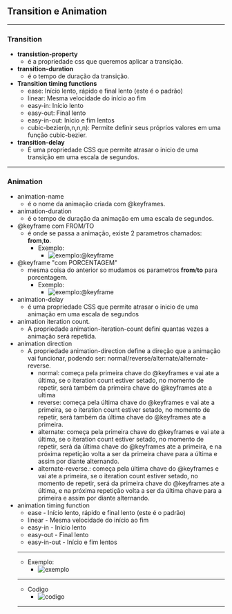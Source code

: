 ## Transition e Animation

---
 ### Transition
  - **transistion-property**
    - é a propriedade css que queremos aplicar a transição.
  - **transition-duration**
    - é o tempo de duração da transição.
  - **Transition timing functions**
    - ease: Início lento, rápido e final lento (este é o padrão)
    - linear: Mesma velocidade do início ao fim
    - easy-in: Início lento
    - easy-out: Final lento
    - easy-in-out: Início e fim lentos
    - cubic-bezier(n,n,n,n): Permite definir seus próprios valores em uma função cubic-bezier.
  - **transition-delay**
    - É uma propriedade CSS que permite atrasar o inicio de uma transição em uma escala de segundos.

---

### Animation
  - animation-name 
    - é o nome da animação criada com @keyframes.
  - animation-duration 
    - é o tempo de duração da animação em uma escala de segundos.
  - @keyframe com FROM/TO
    - é onde se passa a animação, existe 2 parametros chamados: **from**,**to**.
      - Exemplo: 
        - ![exemplo:@keyframe](https://cdn.discordapp.com/attachments/996115127306829896/996115205434122290/print_keyframe.png)
  - @keyframe "com PORCENTAGEM"
    - mesma coisa do anterior so mudamos os parametros **from**/**to** para porcentagem.
      - Exemplo: 
        - ![exemplo:@keyframe](https://cdn.discordapp.com/attachments/996115127306829896/996115205186650202/print_keyframe.png)
  - animation-delay 
    - é uma propriedade CSS que permite atrasar o inicio de uma animação em uma escala de segundos
  - animation iteration count.
    - A propriedade animation-iteration-count defini quantas vezes a animação será repetida.
  - animation direction
    - A propriedade animation-direction define a direção que a animação vai funcionar, podendo ser: normal/reverse/alternate/alternate-reverse.
      - normal: começa pela primeira chave do @keyframes e vai ate a última, se o iteration count estiver setado, no momento de repetir, será também da primeira chave do @keyframes ate a ultima
      - reverse: começa pela última chave do @keyframes e vai ate a primeira, se o iteration count estiver setado, no momento de repetir, será também da última chave do @keyframes ate a primeira.
      - alternate: começa pela primeira chave do @keyframes e vai ate a última, se o iteration count estiver setado, no momento de repetir, será da última chave do @keyframes ate a primeira, e na próxima repetição volta a ser da primeira chave para a última e assim por diante alternando.
      - alternate-reverse.: começa pela última chave do @keyframes e vai ate a primeira, se o iteration count estiver setado, no momento de repetir, será da primeira chave do @keyframes ate a última, e na próxima repetição volta a ser da última chave para a primeira e assim por diante alternando.
  - animation timing function
    - ease - Início lento, rápido e final lento (este é o padrão)
    - linear - Mesma velocidade do início ao fim
    - easy-in - Início lento
    - easy-out - Final lento
    - easy-in-out - Início e fim lentos
    ---
      - Exemplo:
        - ![exemplo](https://cdn.discordapp.com/attachments/996115127306829896/996175694902083634/GIF_11-07-2022_18-46-02.gif)
    ---
      - Codigo
        - ![codigo](https://media.discordapp.net/attachments/996115127306829896/996178772644593755/GIF_11-07-2022_19-18-22.gif)
    ---





